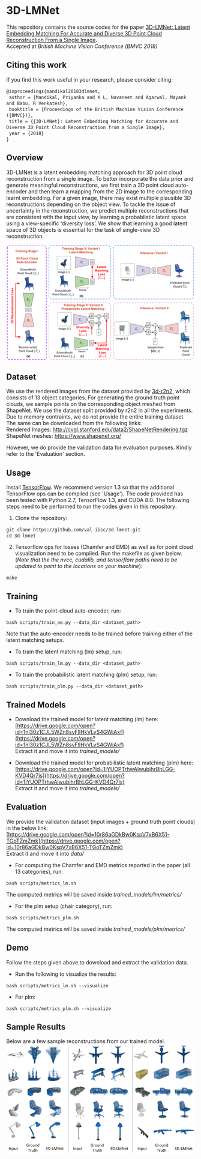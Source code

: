 # 3D-LMNet
This repository contains the source codes for the paper [3D-LMNet: Latent Embedding Matching For Accurate and Diverse 3D Point Cloud Reconstruction From a Single Image](https://arxiv.org/abs/1807.07796).</br>
Accepted at *British Machine Vision Conference (BMVC 2018)*

## Citing this work
If you find this work useful in your research, please consider citing:
```
@inproceedings{mandikal20183dlmnet,
 author = {Mandikal, Priyanka and K L, Navaneet and Agarwal, Mayank and Babu, R Venkatesh},
 booktitle = {Proceedings of the British Machine Vision Conference ({BMVC})},
 title = {{3D-LMNet}: Latent Embedding Matching for Accurate and Diverse 3D Point Cloud Reconstruction from a Single Image},
 year = {2018}
}
```

## Overview
3D-LMNet is a latent embedding matching approach for 3D point cloud reconstruction from a single image. To better incorporate the data prior and generate meaningful reconstructions, we first train a 3D point cloud auto-encoder and then learn a mapping from the 2D image to the corresponding learnt embedding. For a given image, there may exist multiple plausible 3D reconstructions depending on the object view. To tackle the issue of uncertainty in the reconstruction, we predict multiple reconstructions that are consistent with the input view, by learning a probablistic latent space using a view-specific ‘diversity loss’. We show that learning a good latent space of 3D objects is essential for the task of single-view 3D reconstruction.

![Overview of 3D-LMNet](images/approach_overview.png)

## Dataset
We use the rendered images from the dataset provided by <a href="https://github.com/chrischoy/3D-R2N2" target="_blank" >3d-r2n2</a>, which consists of 13 object categories. For generating the ground truth point clouds, we sample points on the corresponding object meshed from ShapeNet. We use the dataset split provided by r2n2 in all the experiments. Due to memory contraints, we do not provide the entire training dataset. The same can be downloaded from the following links:<br>
Rendered Images: http://cvgl.stanford.edu/data2/ShapeNetRendering.tgz<br>
ShapeNet meshes: https://www.shapenet.org/

However, we do provide the validation data for evaluation purposes. Kindly refer to the 'Evaluation' section.

## Usage
Install [TensorFlow](https://www.tensorflow.org/install/). We recommend version 1.3 so that the additional TensorFlow ops can be compiled (see 'Usage'). The code provided has been tested with Python 2.7, TensorFlow 1.3, and CUDA 8.0. The following steps need to be performed to run the codes given in this repository:

1. Clone the repository:
```shell
git clone https://github.com/val-iisc/3d-lmnet.git
cd 3d-lmnet
```
2. Tensorflow ops for losses (Chamfer and EMD) as well as for point cloud visualization need to be compiled. Run the makefile as given below. (*Note that the the nvcc, cudalib, and tensorflow paths need to be updated to point to the locations on your machine*):
```shell
make
```

## Training
- To train the point-cloud auto-encoder, run:
```shell
bash scripts/train_ae.py --data_dir <dataset_path>
```
Note that the auto-encoder needs to be trained before training either of the latent matching setups.

- To train the latent matching (lm) setup, run:
```shell
bash scripts/train_lm.py --data_dir <dataset_path>
```

- To train the probabilistic latent matching (plm) setup, run:
```shell
bash scripts/train_plm.py --data_dir <dataset_path>
```

## Trained Models
- Download the trained model for latent matching (lm) here:<br>
[https://drive.google.com/open?id=1nl30z1CJL5WZn8svFllHkVLvS4GWiAxf](https://drive.google.com/open?id=1nl30z1CJL5WZn8svFllHkVLvS4GWiAxf) <br>
Extract it and move it into *trained_models/*

- Download the trained model for probabilistic latent matching (plm) here:<br>
[https://drive.google.com/open?id=1iYUOPTrhwAIwubihrBhLGG-KVD4Qr7is](https://drive.google.com/open?id=1iYUOPTrhwAIwubihrBhLGG-KVD4Qr7is) <br>
Extract it and move it into *trained_models/*

## Evaluation
We provide the validation dataset (input images + ground truth point clouds) in the below link:<br>
[https://drive.google.com/open?id=10r86aGDkBw0KspV7xB6X51-TGoTZmZmk](https://drive.google.com/open?id=10r86aGDkBw0KspV7xB6X51-TGoTZmZmk)<br>
Extract it and move it into *data/*

- For computing the Chamfer and EMD metrics reported in the paper (all 13 categories), run:
```shell
bash scripts/metrics_lm.sh
```
The computed metrics will be saved inside *trained_models/lm/metrics/*

- For the plm setup (chair category), run:
```shell
bash scripts/metrics_plm.sh
```
The computed metrics will be saved inside *trained_models/plm/metrics/*

## Demo
Follow the steps given above to download and extract the validation data.

- Run the following to visualize the results:
```shell
bash scripts/metrics_lm.sh --visualize
```

- For plm:
```shell
bash scripts/metrics_plm.sh --visualize
```

## Sample Results
Below are a few sample reconstructions from our trained model.
![3D-LMNet_sample_results](images/sample_results.png)

